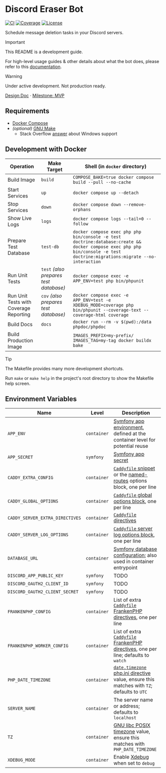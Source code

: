 # Discord Eraser Bot

[![CI](https://github.com/kidthales/discord-eraser-bot/workflows/CI/badge.svg)](https://github.com/kidthales/discord-eraser-bot/actions/workflows/ci.yml)
[![Coverage](https://kidthales.com/discord-eraser-bot/coverage/badge.svg)](https://kidthales.com/discord-eraser-bot/coverage/)
[![License](https://img.shields.io/badge/License-AGPL_3.0_Only-blue)](https://github.com/kidthales/discord-eraser-bot/blob/main/LICENSE)

Schedule message deletion tasks in your Discord servers.

> [!IMPORTANT]
> This README is a development guide.
>
> For high-level usage guides & other details about what the bot does, please refer to this [documentation](https://kidthales.com/discord-eraser-bot/).

> [!WARNING]
> Under active development. Not production ready.
>
> [Design Doc](https://github.com/kidthales/discord-eraser-bot/wiki/Design) · [Milestone: MVP](https://github.com/kidthales/discord-eraser-bot/milestone/1)

## Requirements

- [Docker Compose](https://docs.docker.com/compose/install/)
- _(optional)_ [GNU Make](https://www.gnu.org/software/make/)
    - Stack Overflow [answer](https://stackoverflow.com/a/32127632) about Windows support

## Development with Docker

| Operation                              | Make Target                            | Shell (in `docker` directory)                                                                                                                                              |
|----------------------------------------|----------------------------------------|----------------------------------------------------------------------------------------------------------------------------------------------------------------------------|
| Build Image                            | `build`                                | `COMPOSE_BAKE=true docker compose build --pull --no-cache`                                                                                                                 |
| Start Services                         | `up`                                   | `docker compose up --detach`                                                                                                                                               |
| Stop Services                          | `down`                                 | `docker compose down --remove-orphans`                                                                                                                                     |
| Show Live Logs                         | `logs`                                 | `docker compose logs --tail=0 --follow`                                                                                                                                    |
| Prepare Test Database                  | `test-db`                              | `docker compose exec php php bin/console -e test doctrine:database:create && docker compose exec php php bin/console -e test doctrine:migrations:migrate --no-interaction` |
| Run Unit Tests                         | `test` _(also prepares test database)_ | `docker compose exec -e APP_ENV=test php bin/phpunit`                                                                                                                      |
| Run Unit Tests with Coverage Reporting | `cov` _(also prepares test database)_  | `docker compose exec -e APP_ENV=test -e XDEBUG_MODE=coverage php bin/phpunit --coverage-text --coverage-html coverage`                                                     |
| Build Docs                             | `docs`                                 | `docker run --rm -v $(pwd):/data phpdoc/phpdoc`                                                                                                                            |
| Build Production Image                 |                                        | `IMAGES_PREFIX=my-prefix/ IMAGES_TAG=my-tag docker buildx bake`                                                                                                            |

> [!TIP]
> The Makefile provides many more development shortcuts.
>
> Run `make` or `make help` in the project's root directory to show the Makefile help screen.

## Environment Variables

| Name                            | Level       | Description                                                                                                                                                                                     |
|---------------------------------|-------------|-------------------------------------------------------------------------------------------------------------------------------------------------------------------------------------------------|
| `APP_ENV`                       | `container` | [Symfony app environment](https://symfony.com/doc/current/configuration.html#selecting-the-active-environment), defined at the container level for potential reuse                              |
| `APP_SECRET`                    | `symfony`   | [Symfony app secret](https://symfony.com/doc/current/reference/configuration/kernel.html#kernel-secret)                                                                                         |
| `CADDY_EXTRA_CONFIG`            | `container` | [`Caddyfile` snippet](https://caddyserver.com/docs/caddyfile/concepts#snippets) or the [named-routes](https://caddyserver.com/docs/caddyfile/concepts#named-routes) options block, one per line |
| `CADDY_GLOBAL_OPTIONS`          | `container` | [`Caddyfile` global options block](https://caddyserver.com/docs/caddyfile/options#global-options), one per line                                                                                 |
| `CADDY_SERVER_EXTRA_DIRECTIVES` | `container` | [`Caddyfile` directives](https://caddyserver.com/docs/caddyfile/concepts#directives)                                                                                                            |
| `CADDY_SERVER_LOG_OPTIONS`      | `container` | [`Caddyfile` server log options block](https://caddyserver.com/docs/caddyfile/directives/log), one per line                                                                                     |
| `DATABASE_URL`                  | `container` | [Symfony database configuration](https://symfony.com/doc/current/doctrine.html#configuring-the-database); also used in container entrypoint                                                     |
| `DISCORD_APP_PUBLIC_KEY`        | `symfony`   | TODO                                                                                                                                                                                            |
| `DISCORD_OAUTH2_CLIENT_ID`      | `symfony`   | TODO                                                                                                                                                                                            |
| `DISCORD_OAUTH2_CLIENT_SECRET`  | `symfony`   | TODO                                                                                                                                                                                            |
| `FRANKENPHP_CONFIG`             | `container` | List of extra [`Caddyfile` FrankenPHP directives](https://frankenphp.dev/docs/config/#caddyfile-config), one per line                                                                           |
| `FRANKENPHP_WORKER_CONFIG`      | `container` | List of extra [`Caddyfile` FrankenPHP directives](https://frankenphp.dev/docs/config/#caddyfile-config), one per line; defaults to `watch`                                                      |
| `PHP_DATE_TIMEZONE`             | `container` | [`date.timezone` php.ini directive](https://www.php.net/manual/en/datetime.configuration.php#ini.date.timezone) value, ensure this matches with `TZ`; defaults to `UTC`                         |
| `SERVER_NAME`                   | `container` | The server name or address; defaults to `localhost`                                                                                                                                             |
| `TZ`                            | `container` | [GNU libc POSIX timezone](https://www.gnu.org/software/libc/manual/html_node/TZ-Variable.html) value, ensure this matches with `PHP_DATE_TIMEZONE`                                              |
| `XDEBUG_MODE`                   | `container` | Enable [Xdebug](https://xdebug.org/) when set to `debug`                                                                                                                                        |
